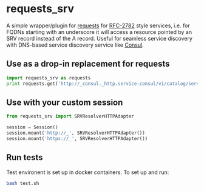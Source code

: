 # requests_srv

A simple wrapper/plugin for [requests](docs.python-requests.org) for
[RFC-2782](https://tools.ietf.org/html/rfc2782)
style services, i.e. for FQDNs starting with an underscore it will 
access a resource pointed by an SRV record instead of the A record.
Useful for seamless service discovery with DNS-based service discovery
service like [Consul](https://consul.io/).

## Use as a drop-in replacement for requests

```python
import requests_srv as requests
print requests.get('http://_consul._http.service.consul/v1/catalog/services').text
```

## Use with your custom session

```python
from requests_srv import SRVResolverHTTPAdapter

session = Session()
session.mount('http://_', SRVResolverHTTPAdapter())
session.mount('https://_', SRVResolverHTTPAdapter())
```

## Run tests

Test environent is set up in docker containers.  To set up and run:

```sh
bash test.sh
```
